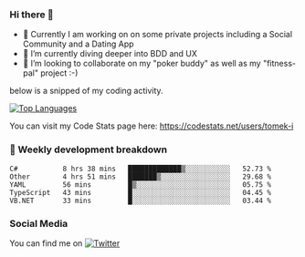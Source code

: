 ### Hi there 👋


- 🔭 Currently I am working on on some private projects including a Social Community and a Dating App
- 🌱 I’m currently diving deeper into BDD and UX
- 👯 I’m looking to collaborate on my "poker buddy" as well as my "fitness-pal" project :-)

below is a snipped of my coding activity.
<!--
**tomek-i/tomek-i** is a ✨ _special_ ✨ repository because its `README.md` (this file) appears on your GitHub profile.

Here are some ideas to get you started:

- 🔭 I’m currently working on ...
- 🌱 I’m currently learning ...
- 👯 I’m looking to collaborate on ...
- 🤔 I’m looking for help with ...
- 💬 Ask me about ...
- 📫 How to reach me: ...
- 😄 Pronouns: ...
- ⚡ Fun fact: ...
-->
[![Top Languages](https://github-readme-stats.vercel.app/api/top-langs/?username=tomek-i&layout=compact)](https://github.com/tomek-i)

You can visit my Code Stats page here: https://codestats.net/users/tomek-i

### 💬 Weekly development breakdown
<!--START_SECTION:waka-->
```text
C#           8 hrs 38 mins   █████████████▒░░░░░░░░░░░   52.73 % 
Other        4 hrs 51 mins   ███████▒░░░░░░░░░░░░░░░░░   29.68 % 
YAML         56 mins         █▒░░░░░░░░░░░░░░░░░░░░░░░   05.75 % 
TypeScript   43 mins         █░░░░░░░░░░░░░░░░░░░░░░░░   04.45 % 
VB.NET       33 mins         █░░░░░░░░░░░░░░░░░░░░░░░░   03.44 % 
```
<!--END_SECTION:waka-->

<!-- Actual text -->

### Social Media
You can find me on [![Twitter][1.2]][1]

<!-- Icons -->

[1.2]: http://i.imgur.com/wWzX9uB.png 


<!-- Links to your social media accounts -->

[1]: https://twitter.com/tomek_i
